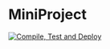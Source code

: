 # MiniProject

[![Compile, Test and Deploy](https://github.com/BernTok1990/MiniProject/actions/workflows/main.yaml/badge.svg)](https://github.com/BernTok1990/MiniProject/actions/workflows/main.yaml)
